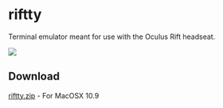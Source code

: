 riftty
============

Terminal emulator meant for use with the Oculus Rift headseat.

![](https://raw.github.com/hyperlogic/riftty/master/docs/screenshot.png)

## Download

[riftty.zip](http://www.hyperlogic.org/riftty.zip) - For MacOSX 10.9

